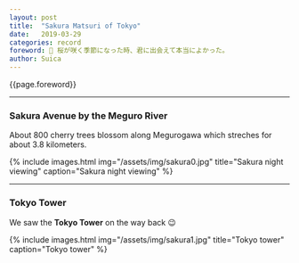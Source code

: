 ```yaml
---
layout: post
title:  "Sakura Matsuri of Tokyo"
date:   2019-03-29
categories: record
foreword: 🌸 桜が咲く季節になった時、君に出会えて本当によかった。
author: Suica
---
```


{{page.foreword}}

---
### Sakura Avenue by the Meguro River

About 800 cherry trees blossom along Megurogawa which streches for about 3.8 kilometers.

{% include images.html img="/assets/img/sakura0.jpg" title="Sakura night viewing" caption="Sakura night viewing" %}

---
### Tokyo Tower

We saw the **Tokyo Tower** on the way back 😉

{% include images.html img="/assets/img/sakura1.jpg" title="Tokyo tower" caption="Tokyo tower" %}
